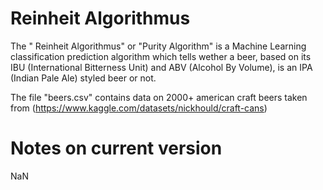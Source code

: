 # Reinheit Algorithmus

The " Reinheit Algorithmus" or "Purity Algorithm" is a Machine Learning classification prediction algorithm which tells wether a beer, based on its IBU (International Bitterness Unit) and ABV (Alcohol By Volume), is an IPA (Indian Pale Ale) styled beer or not.

The file "beers.csv" contains data on 2000+ american craft beers taken from (https://www.kaggle.com/datasets/nickhould/craft-cans)

# Notes on current version
NaN
